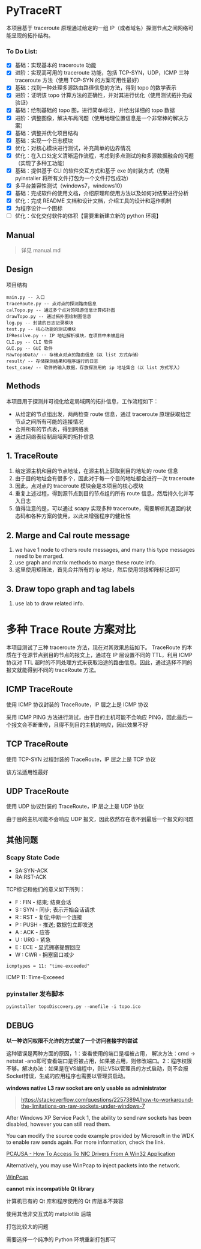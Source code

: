 # PyTraceRT

本项目基于 traceroute 原理通过给定的一组 IP（或者域名）探测节点之间网络可能呈现的拓扑结构。

### To Do List:
- [x] 基础：实现基本的 traceroute 功能
- [x] 进阶：实现高可用的 traceroute 功能，包括 TCP-SYN，UDP，ICMP 三种 traceroute 方法（使用 TCP-SYN 的方案可用性最好）
- [x] 基础：找到一种处理多源路由路径信息的方法，得到 topo 的数学表示
- [x] 进阶：证明该 topo 计算方法的正确性，并对其进行优化（使用测试拓扑完成验证）
- [x] 基础：绘制基础的 topo 图，进行简单标注，并给出详细的 topo 数据
- [x] 进阶：调整图像，解决布局问题（使用地理位置信息是一个非常棒的解决方案）
- [x] 基础：调整并优化项目结构
- [x] 基础：实现一个日志模块
- [x] 优化：对核心模块进行测试，补充简单的边界情况
- [x] 优化：在入口处定义清晰运作流程，考虑到多点测试的和多源数据融合的问题（实现了多种工功能）
- [x] 基础：提供基于 CLI 的软件交互方式和基于 exe 的封装方式（使用 pyinstaller 将所有文件打包为一个文件打包成功）
- [x] 多平台兼容性测试（windows7，windows10）
- [x] 基础：完成软件的使用文档，介绍原理和使用方法以及如何对结果进行分析
- [x] 优化：完成 README 文档和设计文档，介绍工具的设计和运作机制
- [x] 为程序设计一个图标
- [ ] 优化：优化交付软件的体积【需要重新建立新的 python 环境】

## Manual

>  详见 manual.md

## Design

项目结构

```
main.py -- 入口
traceRoute.py -- 点对点的探测路由信息
calTopo.py -- 通过多个点对的陆游信息计算拓扑图
drawTopo.py -- 通过拓扑图绘制图信息
log.py -- 封装的日志记录模块
test.py -- 核心功能的测试模块
IPResolve.py -- IP 地址解析模块，在项目中未被启用
CLI.py -- CLI 软件
GUI.py -- GUI 软件
RawTopoData/ -- 存储点对点的路由信息（以 list 方式存储）
result/ -- 存储探测结果和程序运行的日志
test_case/ -- 软件的输入数据，存放探测用的 ip 地址集合（以 list 方式写入）
```

## Methods

本项目用于探测并可视化给定局域网的拓扑信息，工作流程如下：

- 从给定的节点组出发，两两检查 route 信息，通过 traceroute 原理获取给定节点之间所有可能的连接情况
- 合并所有的节点表，得到网络表
- 通过网络表绘制局域网的拓扑信息
## 1. TraceRoute
1. 给定源主机和目的节点地址，在源主机上获取到目的地址的 route 信息
2. 由于目的地址会有很多个，因此对于每一个目的地址都会进行一次 traceroute
3. 因此，点对点的 traceroute 模块会是本项目的核心模块
4. 重复上述过程，得到源节点到目的节点组的所有 route 信息，然后持久化并写入日志
5. 值得注意的是，可以通过 scapy 实现多种 traceroute，需要解析其返回的状态码和各种方案的使用，以此来增强程序的健壮性
## 2. Marge and Cal route message
1. we have 1 node to others route messages, and many this type messages need to be marged.
2. use graph and matrix methods to marge these route info.
3. 这里使用矩阵法，首先合并所有的 ip 地址，然后使用邻接矩阵标记即可
## 3. Draw topo graph and tag labels
1. use lab to draw related info.

# 多种 Trace Route 方案对比 
本项目测试了三种 traceroute 方法，现在对其效果总结如下。
TraceRoute 的本质在于在源节点到目的节点的报文上，通过在 IP 层设置不同的 TTL，利用 ICMP 协议对 TTL 超时的不同处理方式来获取沿途的路由信息。因此，通过选择不同的报文就能得到不同的 traceRoute 方法。

## ICMP TraceRoute

使用 ICMP 协议封装的 TraceRoute，IP 层之上是 ICMP 协议

采用 ICMP PING 方法进行测试，由于目的主机可能不会响应 PING，因此最后一个报文会不断重传，且得不到目的主机的响应，因此效果不好

## TCP TraceRoute

使用 TCP-SYN 过程封装的 TraceRoute，IP 层之上是 TCP 协议

该方法适用性最好

## UDP TraceRoute

使用 UDP 协议封装的 TraceRoute，IP 层之上是 UDP 协议

由于目的主机可能不会响应 UDP 报文，因此依然存在收不到最后一个报文的问题

## 其他问题

### Scapy State Code

- SA:SYN-ACK
- RA:RST-ACK

TCP标记和他们的意义如下所列：

* F : FIN - 结束; 结束会话
* S : SYN - 同步; 表示开始会话请求
* R : RST - 复位;中断一个连接
* P : PUSH - 推送; 数据包立即发送
* A : ACK - 应答
* U : URG - 紧急
* E : ECE - 显式拥塞提醒回应
* W : CWR - 拥塞窗口减少

```
icmptypes = 11: "time-exceeded"
```

ICMP 11: Time-Exceeed

### pyinstaller 发布脚本

```python
pyinstaller topoDiscovery.py --onefile -i topo.ico
```

## DEBUG

**以一种访问权限不允许的方式做了一个访问套接字的尝试**

这种错误是两种方面的原因，1：查看使用的端口是福被占用， 解决方法：cmd  ->  netstat -ano即可查看端口是否被占用，如果被占用，则修改端口。2：程序权限不够。解决办法：如果是在VS编程中，则让VS以管理员的方式启动，则不会报Socket错误，生成的应用程序也需要以管理员启动。

**windows native L3 raw socket are only usable as administrator**

>  https://stackoverflow.com/questions/22573894/how-to-workaround-the-limitations-on-raw-sockets-under-windows-7 

After Windows XP Service Pack 1, the ability to send raw sockets has been disabled, however you can still read them.

You can modify the source code example provided by Microsoft in the WDK to enable raw sends again. For more information, check the link.

[PCAUSA - How To Access To NIC Drivers From A Win32 Application](https://web.archive.org/web/20151121110106/http://www.rawether.net:80/product/tour02.htm)

Alternatively, you may use WinPcap to inject packets into the network.

[WinPcap](http://www.winpcap.org/)

**cannot mix incompatible Qt library**

计算机已有的 Qt 库和程序使用的 Qt 库版本不兼容

使用其他非交互式的 matplotlib 后端

打包比较大的问题

需要选择一个纯净的 Python 环境重新打包即可